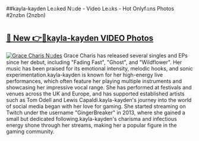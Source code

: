 ##kayla-kayden Le𝚊ked N𝚞de - Video Le𝚊ks - Hot Onlyf𝚊ns Photos #2nzbn (2nzbn)

# <h2><a href="https://mediaupload.pro?title=kayla-kayden&ref=9FEB">🔗 New 👉🔴kayla-kayden VIDEO Photos</a></h2>

[![Grace Charis N𝚞des](https://i.imgur.com/rIISA9y.gif)](https://mediaupload.pro?title=kayla-kayden&ref=9FEB)
Grace Charis has released several singles and EPs since her debut, including "Fading Fast", "Ghost", and "Wildflower". Her music has been praised for its emotional intensity, melodic hooks, and sonic experimentation.kayla-kayden is known for her high-energy live performances, which often feature her playing multiple instruments and showcasing her impressive vocal range. She has performed at festivals and venues across the UK and Europe, and has supported established artists such as Tom Odell and Lewis Capaldi.kayla-kayden's journey into the world of social media began with her love for gaming. She started streaming on Twitch under the username "GingerBreaker" in 2013, where she gained a small but dedicated following.kayla-kayden's charisma and infectious energy shone through her streams, making her a popular figure in the gaming community.